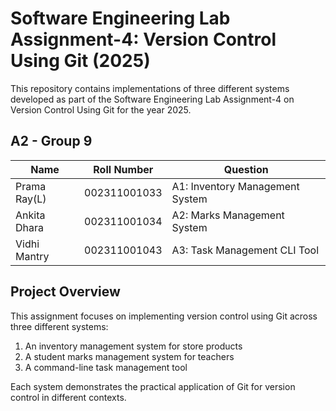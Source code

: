 # Software Engineering Lab Assignment-4: Version Control Using Git (2025)


This repository contains implementations of three different systems developed as part of the Software Engineering Lab Assignment-4 on Version Control Using Git for the year 2025.

## A2 - Group 9

| Name | Roll Number | Question |
|------|------------|----------|
| Prama Ray(L) | 002311001033 | A1: Inventory Management System |
| Ankita Dhara | 002311001034 | A2: Marks Management System |
| Vidhi Mantry | 002311001043 | A3: Task Management CLI Tool |

## Project Overview

This assignment focuses on implementing version control using Git across three different systems:
1. An inventory management system for store products
2. A student marks management system for teachers
3. A command-line task management tool

Each system demonstrates the practical application of Git for version control in different contexts.
